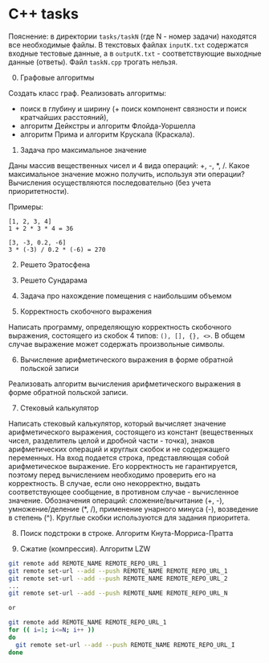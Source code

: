 # C++ tasks

Пояснение: в директории `tasks/taskN` (где N - номер задачи) находятся все необходимые файлы. В текстовых файлах `inputK.txt` содержатся входные тестовые данные, а в `outputK.txt` - соответствующие выходные данные (ответы). Файл `taskN.cpp` трогать нельзя.

0. Графовые алгоритмы

Создать класс граф. Реализовать алгоритмы:

* поиск в глубину и ширину (+ поиск компонент связности и поиск кратчайших расстояний),
* алгоритм Дейкстры и алгоритм Флойда-Уоршелла
* алгоритм Прима и алгоритм Крускала (Краскала).

1. Задача про максимальное значение

Даны массив вещественных чисел и 4 вида операций: +, -, *, /.
Какое максимальное значение можно получить, используя эти операции? Вычисления осуществляются последовательно (без учета приоритетности).

Примеры:

```
[1, 2, 3, 4]
1 + 2 * 3 * 4 = 36

[3, -3, 0.2, -6]
3 * (-3) / 0.2 * (-6) = 270
```

2. Решето Эратосфена

3. Решето Сундарама

4. Задача про нахождение помещения с наибольшим объемом

5. Корректность скобочного выражения

Написать программу, определяющую корректность скобочного выражения, состоящего из скобок 4 типов: `(), [], {}, <>`. В общем случае выражение может содержать произвольные символы.

6. Вычисление арифметического выражения в форме обратной польской записи

Реализовать алгоритм вычисления арифметического выражения в форме обратной польской записи.

7. Стековый калькулятор

Написать стековый калькулятор, который вычисляет значение арифметического выражения, состоящего из констант (вещественных чисел, разделитель целой и дробной части - точка), знаков арифметических операций и круглых скобок и не содержащего переменных. На вход подается строка, представляющая собой арифметическое выражение. Его корректность не гарантируется, поэтому перед вычислением необходимо проверить его на корректность. В случае, если оно некорректно, выдать соответствующее сообщение, в противном случае - вычисленное значение. Обозначения операций: сложение/вычитание (+, -), умножение/деление (*, /), применение унарного минуса (-), возведение в степень (^). Круглые скобки используются для задания приоритета.

8. Поиск подстроки в строке. Алгоритм Кнута-Морриса-Пратта

9. Сжатие (компрессия). Алгоритм LZW


```bash
git remote add REMOTE_NAME REMOTE_REPO_URL_1
git remote set-url --add --push REMOTE_NAME REMOTE_REPO_URL_1
git remote set-url --add --push REMOTE_NAME REMOTE_REPO_URL_2
...
git remote set-url --add --push REMOTE_NAME REMOTE_REPO_URL_N

or

git remote add REMOTE_NAME REMOTE_REPO_URL_1
for (( i=1; i<=N; i++ ))
do
  git remote set-url --add --push REMOTE_NAME REMOTE_REPO_URL_I
done
```
